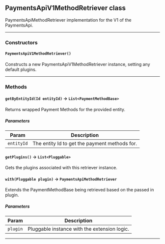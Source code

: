 ## PaymentsApiV1MethodRetriever class

PaymentsApiMethodRetriever implementation for the V1 of the PaymentsApi.

---
### Constructors
<!-- panels:start -->
<!-- div:left-panel -->
#### `PaymentsApiV1MethodRetriever()`

Constructs a new PaymentsApiV1MethodRetriever instance, setting any default plugins.
<!-- panels:end -->
---
### Methods
<!-- panels:start -->
<!-- div:left-panel -->
#### `getByEntityId(Id entityId)` → `List<PaymentMethodBase>`

Returns wrapped Payment Methods for the provided entity.
##### Parameters
|Param|Description|
|-----|-----------|
|`entityId` |  The entity Id to get the payment methods for. |

<!-- panels:end -->
<!-- panels:start -->
<!-- div:left-panel -->
#### `getPlugins()` → `List<Pluggable>`

Gets the plugins associated with this retriever instance.
<!-- panels:end -->
<!-- panels:start -->
<!-- div:left-panel -->
#### `with(Pluggable plugin)` → `PaymentsApiMethodRetriever`

Extends the PaymentMethodBase being retrieved based on the passed in plugin.
##### Parameters
|Param|Description|
|-----|-----------|
|`plugin` |  Pluggable instance with the extension logic. |

<!-- panels:end -->
---

